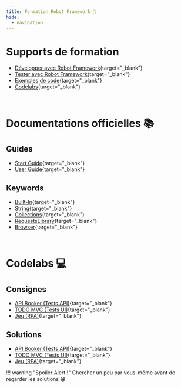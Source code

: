 ```yaml
---
title: Formation Robot Framework 🤖
hide:
  - navigation
---
```


# Supports de formation

- [Développer avec Robot Framework](https://remi-picard.github.io/robot-slides){target="_blank"}
- [Tester avec Robot Framework](https://remi-picard.github.io/robot-slides-for-testers){target="_blank"}
- [Exemples de code](https://github.com/remi-picard/robot-examples){target="_blank"}
- [Codelabs](https://remi-picard.github.io/robot-codelab){target="_blank"}

<br/>

# Documentations officielles 📚

## Guides

- [Start Guide](https://docs.robotframework.org/docs){target="_blank"}
- [User Guide](https://robotframework.org/robotframework/latest/RobotFrameworkUserGuide.html){target="_blank"}

## Keywords

- [Built-In](https://robotframework.org/robotframework/latest/libraries/BuiltIn.html){target="_blank"}
- [String](https://robotframework.org/robotframework/latest/libraries/String.html){target="_blank"}
- [Collections](https://robotframework.org/robotframework/latest/libraries/Collections.html){target="_blank"}
- [RequestsLibrary](https://marketsquare.github.io/robotframework-requests/doc/RequestsLibrary.html){target="_blank"}
- [Browser](https://marketsquare.github.io/robotframework-browser/Browser.html){target="_blank"}

<br/>

# Codelabs  💻

## Consignes

- [API Booker (Tests API)](https://remi-picard.github.io/robot-codelab/api-booker/){target="_blank"}
- [TODO MVC (Tests UI)](https://remi-picard.github.io/robot-codelab/todo-mvc/){target="_blank"}
- [Jeu (RPA)](https://remi-picard.github.io/robot-codelab/robot-flower-princess/){target="_blank"}

## Solutions

- [API Booker (Tests API)](https://github.com/remi-picard/robot-examples/blob/master/tests/booker/booker.robot){target="_blank"}
- [TODO MVC (Tests UI)](https://github.com/remi-picard/robot-examples/blob/master/tests/todo_mvc/todo_mvc.robot){target="_blank"}
- [Jeu (RPA)](https://github.com/remi-picard/robot-examples/blob/master/tests/robot_flower_princess/robot_flower_princess.robot){target="_blank"}

!!! warning "Spoiler Alert !"
Chercher un peu par vous-même avant de regarder les solutions 😁
